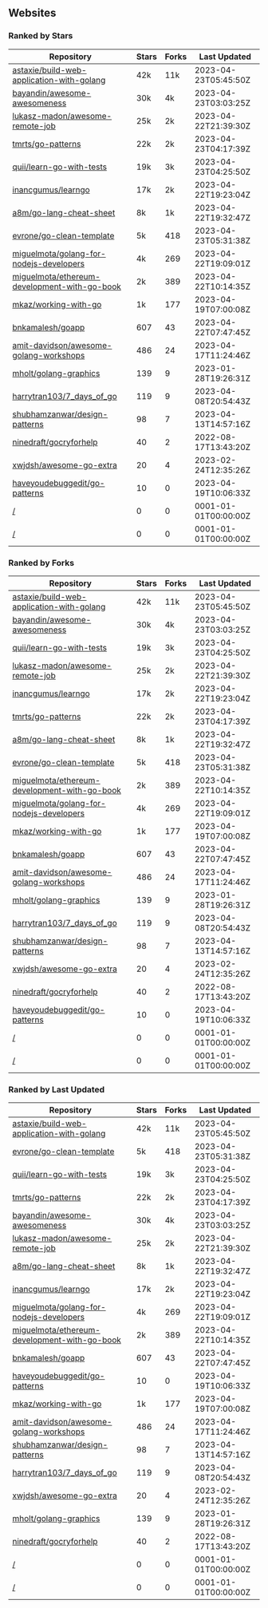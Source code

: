 ## Websites

### Ranked by Stars

| Repository | Stars | Forks | Last Updated |
|------------|-------|-------|--------------|
| [astaxie/build-web-application-with-golang](https://github.com/astaxie/build-web-application-with-golang) | 42k | 11k | 2023-04-23T05:45:50Z |
| [bayandin/awesome-awesomeness](https://github.com/bayandin/awesome-awesomeness) | 30k | 4k | 2023-04-23T03:03:25Z |
| [lukasz-madon/awesome-remote-job](https://github.com/lukasz-madon/awesome-remote-job) | 25k | 2k | 2023-04-22T21:39:30Z |
| [tmrts/go-patterns](https://github.com/tmrts/go-patterns) | 22k | 2k | 2023-04-23T04:17:39Z |
| [quii/learn-go-with-tests](https://github.com/quii/learn-go-with-tests) | 19k | 3k | 2023-04-23T04:25:50Z |
| [inancgumus/learngo](https://github.com/inancgumus/learngo) | 17k | 2k | 2023-04-22T19:23:04Z |
| [a8m/go-lang-cheat-sheet](https://github.com/a8m/go-lang-cheat-sheet) | 8k | 1k | 2023-04-22T19:32:47Z |
| [evrone/go-clean-template](https://github.com/evrone/go-clean-template) | 5k | 418 | 2023-04-23T05:31:38Z |
| [miguelmota/golang-for-nodejs-developers](https://github.com/miguelmota/golang-for-nodejs-developers) | 4k | 269 | 2023-04-22T19:09:01Z |
| [miguelmota/ethereum-development-with-go-book](https://github.com/miguelmota/ethereum-development-with-go-book) | 2k | 389 | 2023-04-22T10:14:35Z |
| [mkaz/working-with-go](https://github.com/mkaz/working-with-go) | 1k | 177 | 2023-04-19T07:00:08Z |
| [bnkamalesh/goapp](https://github.com/bnkamalesh/goapp) | 607 | 43 | 2023-04-22T07:47:45Z |
| [amit-davidson/awesome-golang-workshops](https://github.com/amit-davidson/awesome-golang-workshops) | 486 | 24 | 2023-04-17T11:24:46Z |
| [mholt/golang-graphics](https://github.com/mholt/golang-graphics) | 139 | 9 | 2023-01-28T19:26:31Z |
| [harrytran103/7_days_of_go](https://github.com/harrytran103/7_days_of_go) | 119 | 9 | 2023-04-08T20:54:43Z |
| [shubhamzanwar/design-patterns](https://github.com/shubhamzanwar/design-patterns) | 98 | 7 | 2023-04-13T14:57:16Z |
| [ninedraft/gocryforhelp](https://github.com/ninedraft/gocryforhelp) | 40 | 2 | 2022-08-17T13:43:20Z |
| [xwjdsh/awesome-go-extra](https://github.com/xwjdsh/awesome-go-extra) | 20 | 4 | 2023-02-24T12:35:26Z |
| [haveyoudebuggedit/go-patterns](https://github.com/haveyoudebuggedit/go-patterns) | 10 | 0 | 2023-04-19T10:06:33Z |
| [/](https://github.com/trending?l=go) | 0 | 0 | 0001-01-01T00:00:00Z |
| [/](https://github.com/golang/go/wiki/Projects) | 0 | 0 | 0001-01-01T00:00:00Z |

### Ranked by Forks

| Repository | Stars | Forks | Last Updated |
|------------|-------|-------|--------------|
| [astaxie/build-web-application-with-golang](https://github.com/astaxie/build-web-application-with-golang) | 42k | 11k | 2023-04-23T05:45:50Z |
| [bayandin/awesome-awesomeness](https://github.com/bayandin/awesome-awesomeness) | 30k | 4k | 2023-04-23T03:03:25Z |
| [quii/learn-go-with-tests](https://github.com/quii/learn-go-with-tests) | 19k | 3k | 2023-04-23T04:25:50Z |
| [lukasz-madon/awesome-remote-job](https://github.com/lukasz-madon/awesome-remote-job) | 25k | 2k | 2023-04-22T21:39:30Z |
| [inancgumus/learngo](https://github.com/inancgumus/learngo) | 17k | 2k | 2023-04-22T19:23:04Z |
| [tmrts/go-patterns](https://github.com/tmrts/go-patterns) | 22k | 2k | 2023-04-23T04:17:39Z |
| [a8m/go-lang-cheat-sheet](https://github.com/a8m/go-lang-cheat-sheet) | 8k | 1k | 2023-04-22T19:32:47Z |
| [evrone/go-clean-template](https://github.com/evrone/go-clean-template) | 5k | 418 | 2023-04-23T05:31:38Z |
| [miguelmota/ethereum-development-with-go-book](https://github.com/miguelmota/ethereum-development-with-go-book) | 2k | 389 | 2023-04-22T10:14:35Z |
| [miguelmota/golang-for-nodejs-developers](https://github.com/miguelmota/golang-for-nodejs-developers) | 4k | 269 | 2023-04-22T19:09:01Z |
| [mkaz/working-with-go](https://github.com/mkaz/working-with-go) | 1k | 177 | 2023-04-19T07:00:08Z |
| [bnkamalesh/goapp](https://github.com/bnkamalesh/goapp) | 607 | 43 | 2023-04-22T07:47:45Z |
| [amit-davidson/awesome-golang-workshops](https://github.com/amit-davidson/awesome-golang-workshops) | 486 | 24 | 2023-04-17T11:24:46Z |
| [mholt/golang-graphics](https://github.com/mholt/golang-graphics) | 139 | 9 | 2023-01-28T19:26:31Z |
| [harrytran103/7_days_of_go](https://github.com/harrytran103/7_days_of_go) | 119 | 9 | 2023-04-08T20:54:43Z |
| [shubhamzanwar/design-patterns](https://github.com/shubhamzanwar/design-patterns) | 98 | 7 | 2023-04-13T14:57:16Z |
| [xwjdsh/awesome-go-extra](https://github.com/xwjdsh/awesome-go-extra) | 20 | 4 | 2023-02-24T12:35:26Z |
| [ninedraft/gocryforhelp](https://github.com/ninedraft/gocryforhelp) | 40 | 2 | 2022-08-17T13:43:20Z |
| [haveyoudebuggedit/go-patterns](https://github.com/haveyoudebuggedit/go-patterns) | 10 | 0 | 2023-04-19T10:06:33Z |
| [/](https://github.com/trending?l=go) | 0 | 0 | 0001-01-01T00:00:00Z |
| [/](https://github.com/golang/go/wiki/Projects) | 0 | 0 | 0001-01-01T00:00:00Z |

### Ranked by Last Updated

| Repository | Stars | Forks | Last Updated |
|------------|-------|-------|--------------|
| [astaxie/build-web-application-with-golang](https://github.com/astaxie/build-web-application-with-golang) | 42k | 11k | 2023-04-23T05:45:50Z |
| [evrone/go-clean-template](https://github.com/evrone/go-clean-template) | 5k | 418 | 2023-04-23T05:31:38Z |
| [quii/learn-go-with-tests](https://github.com/quii/learn-go-with-tests) | 19k | 3k | 2023-04-23T04:25:50Z |
| [tmrts/go-patterns](https://github.com/tmrts/go-patterns) | 22k | 2k | 2023-04-23T04:17:39Z |
| [bayandin/awesome-awesomeness](https://github.com/bayandin/awesome-awesomeness) | 30k | 4k | 2023-04-23T03:03:25Z |
| [lukasz-madon/awesome-remote-job](https://github.com/lukasz-madon/awesome-remote-job) | 25k | 2k | 2023-04-22T21:39:30Z |
| [a8m/go-lang-cheat-sheet](https://github.com/a8m/go-lang-cheat-sheet) | 8k | 1k | 2023-04-22T19:32:47Z |
| [inancgumus/learngo](https://github.com/inancgumus/learngo) | 17k | 2k | 2023-04-22T19:23:04Z |
| [miguelmota/golang-for-nodejs-developers](https://github.com/miguelmota/golang-for-nodejs-developers) | 4k | 269 | 2023-04-22T19:09:01Z |
| [miguelmota/ethereum-development-with-go-book](https://github.com/miguelmota/ethereum-development-with-go-book) | 2k | 389 | 2023-04-22T10:14:35Z |
| [bnkamalesh/goapp](https://github.com/bnkamalesh/goapp) | 607 | 43 | 2023-04-22T07:47:45Z |
| [haveyoudebuggedit/go-patterns](https://github.com/haveyoudebuggedit/go-patterns) | 10 | 0 | 2023-04-19T10:06:33Z |
| [mkaz/working-with-go](https://github.com/mkaz/working-with-go) | 1k | 177 | 2023-04-19T07:00:08Z |
| [amit-davidson/awesome-golang-workshops](https://github.com/amit-davidson/awesome-golang-workshops) | 486 | 24 | 2023-04-17T11:24:46Z |
| [shubhamzanwar/design-patterns](https://github.com/shubhamzanwar/design-patterns) | 98 | 7 | 2023-04-13T14:57:16Z |
| [harrytran103/7_days_of_go](https://github.com/harrytran103/7_days_of_go) | 119 | 9 | 2023-04-08T20:54:43Z |
| [xwjdsh/awesome-go-extra](https://github.com/xwjdsh/awesome-go-extra) | 20 | 4 | 2023-02-24T12:35:26Z |
| [mholt/golang-graphics](https://github.com/mholt/golang-graphics) | 139 | 9 | 2023-01-28T19:26:31Z |
| [ninedraft/gocryforhelp](https://github.com/ninedraft/gocryforhelp) | 40 | 2 | 2022-08-17T13:43:20Z |
| [/](https://github.com/trending?l=go) | 0 | 0 | 0001-01-01T00:00:00Z |
| [/](https://github.com/golang/go/wiki/Projects) | 0 | 0 | 0001-01-01T00:00:00Z |


